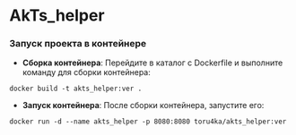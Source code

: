 # AkTs_helper

### Запуск проекта в контейнере
- **Сборка контейнера**: Перейдите в каталог с Dockerfile и выполните команду для сборки контейнера:
```shell
docker build -t akts_helper:ver .
```
- **Запуск контейнера**: После сборки контейнера, запустите его:
```shell
docker run -d --name akts_helper -p 8080:8080 toru4ka/akts_helper:ver
```
